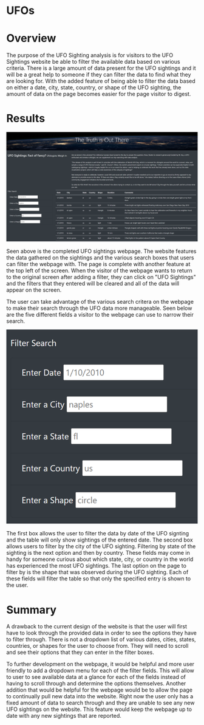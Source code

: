 # UFOs
# Overview
The purpose of the UFO Sighting analysis is for visitors to the UFO Sightings website be able to filter the available data based on various criteria. There is a large amount of data present for the UFO sightings and it will be a great help to someone if they can filter the data to find what they are looking for. With the added feature of being able to filter the data based on either a date, city, state, country, or shape of the UFO sighting, the amount of data on the page becomes easier for the page visitor to digest. 

# Results 

![UFO_webpage](https://github.com/aarce21/UFOs/blob/main/static/images/UFO_webpage.PNG)

Seen above is the completed UFO sightings webpage. The website features the data gathered on the sightings and the various search boxes that users can filter the webpage with. The page is complete with another feature at the top left of the screen. When the visitor of the webpage wants to return to the original screen after adding a filter, they can click on "UFO Sightings" and the filters that they entered will be cleared and all of the data will appear on the screen. 

The user can take advantage of the various search critera on the webpage to make their search through the UFO data more manageable. Seen below are the five different fields a visitor to the webpage can use to narrow their search. 

![UFO_filters](https://github.com/aarce21/UFOs/blob/main/static/images/UFO_filters.PNG)

The first box allows the user to filter the data by date of the UFO signting and the table will only show sightings of the entered date. The second box allows users to filter by the city of the UFO sighting. Filtering by state of the sighting is the next option and then by country. These fields may come in handy for someone curious about which state, city, or country in the world has experienced the most UFO sightings. The last option on the page to filter by is the shape that was observed during the UFO sighting. Each of these fields will filter the table so that only the specified entry is shown to the user.

# Summary 
A drawback to the current design of the website is that the user will first have to look through the provided data in order to see the options they have to filter through. There is not a dropdown list of various dates, cities, states, countries, or shapes for the user to choose from. They will need to scroll and see their options that they can enter in the filter boxes. 

To further development on the webpage, it would be helpful and more user friendly to add a dropdown menu for each of the filter fields. This will allow to user to see available data at a glance for each of the fields instead of having to scroll through and determine the options themselves. Another addition that would be helpful for the webpage would be to allow the page to continually pull new data into the website. Right now the user only has a fixed amount of data to search through and they are unable to see any new UFO sightings on the website. This feature would keep the webpage up to date with any new sightings that are reported. 
